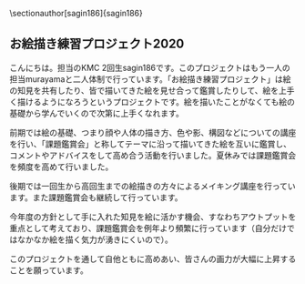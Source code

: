 \sectionauthor[sagin186]{sagin186}

## お絵描き練習プロジェクト2020

こんにちは。担当のKMC 2回生sagin186です。このプロジェクトはもう一人の担当murayamaと二人体制で行っています。「お絵描き練習プロジェクト」は絵の知見を共有したり、皆で描いてきた絵を見せ合って鑑賞したりして、絵を上手く描けるようになろうというプロジェクトです。絵を描いたことがなくても絵の基礎から学んでいくので次第に上手くなれます。

前期では絵の基礎、つまり顔や人体の描き方、色や影、構図などについての講座を行い、「課題鑑賞会」と称してテーマに沿って描いてきた絵を互いに鑑賞し、コメントやアドバイスをして高め合う活動を行いました。夏休みでは課題鑑賞会を頻度を高めて行いました。

後期では一回生から高回生までの絵描きの方々によるメイキング講座を行っています。また課題鑑賞会も継続して行っています。

今年度の方針として手に入れた知見を絵に活かす機会、すなわちアウトプットを重点として考えており、課題鑑賞会を例年より頻繁に行っています（自分だけではなかなか絵を描く気力が湧きにくいので）。

このプロジェクトを通して自他ともに高めあい、皆さんの画力が大幅に上昇することを願っています。